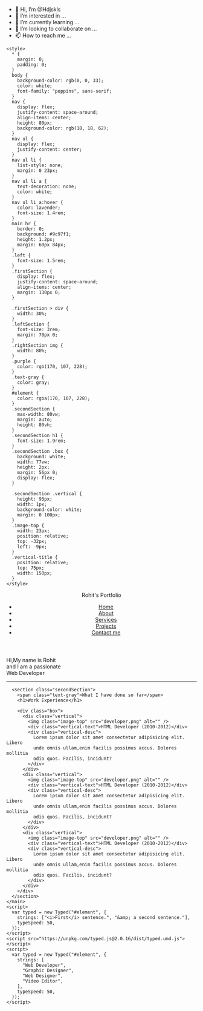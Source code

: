 - 👋 Hi, I’m @Hdjskls
- 👀 I’m interested in ...
- 🌱 I’m currently learning ...
- 💞️ I’m looking to collaborate on ...
- 📫 How to reach me ...

<!---
Hdjskls/Hdjskls is a ✨ special ✨ repository because its `README.md` (this file) appears on your GitHub profile.
You can click the Preview link to take a look at your changes.
--->
<!DOCTYPE html>
<html lang="en">
  <head>
    <meta charsert="UTF-8" />
    <meta http-equiv="X-UA-Compatible" content="IE=edge" />
    <meta name="viewport" content="width=device-width, initial-scale=1.0" />
    <title>Rohit - Developer Portfolio</title>
    <link rel="preconnect" href="https://fonts.googleapis.com" />
    <link rel="preconnect" href="https://fonts.gstatic.com" crossorigin />
    <link
      href="https://fonts.googleapis.com/css2?family=Poppins:wght@400;700&display=swap"
      rel="stylesheet"
    />

    <style>
      * {
        margin: 0;
        padding: 0;
      }
      body {
        background-color: rgb(0, 0, 33);
        color: white;
        font-family: "poppins", sans-serif;
      }
      nav {
        display: flex;
        justify-content: space-around;
        align-items: center;
        height: 80px;
        background-color: rgb(18, 18, 62);
      }
      nav ul {
        display: flex;
        justify-content: center;
      }
      nav ul li {
        list-style: none;
        margin: 0 23px;
      }
      nav ul li a {
        text-decoration: none;
        color: white;
      }
      nav ul li a:hover {
        color: lavender;
        font-size: 1.4rem;
      }
      main hr {
        border: 0;
        background: #9c97f1;
        height: 1.2px;
        margin: 60px 84px;
      }
      .left {
        font-size: 1.5rem;
      }
      .firstSection {
        display: flex;
        justify-content: space-around;
        align-items: center;
        margin: 130px 0;
      }

      .firstSection > div {
        width: 30%;
      }
      .leftSection {
        font-size: 3rem;
        margin: 70px 0;
      }
      .rightSection img {
        width: 80%;
      }
      .purple {
        color: rgb(170, 107, 228);
      }
      .text-gray {
        color: gray;
      }
      #element {
        color: rgba(170, 107, 228);
      }
      .secondSection {
        max-width: 80vw;
        margin: auto;
        height: 80vh;
      }
      .secondSection h1 {
        font-size: 1.9rem;
      }
      .secondSection .box {
        background: white;
        width: 77vw;
        height: 2px;
        margin: 56px 0;
        display: flex;
      }

      .secondSection .vertical {
        height: 93px;
        width: 1px;
        background-color: white;
        margin: 0 100px;
      }
      .image-top {
        width: 23px;
        position: relative;
        top: -32px;
        left: -9px;
      }
      .vertical-title {
        position: relative;
        top: 75px;
        width: 150px;
      }
    </style>
  </head>
  <body>
    <header>
      <nav>
        <div class="left">Rohit's Portfolio</div>
        <div class="right">
          <ul>
            <li><a href="/">Home</a></li>
            <li><a href="/">About</a></li>
            <li><a href="/">Services</a></li>
            <li><a href="/">Projects</a></li>
            <li><a href="/">Contact me</a></li>
          </ul>
        </div>
      </nav>
    </header>
    <main>
      <section class="firstSection">
        <div class="leftSection">
          Hi,My name is <span class="purple">Rohit</span>
          <div>and I am a passionate</div>
          <div>Web Developer</div>
          <span id="element"></span>
        </div>
        <div class="rightSection">
          <img src="bg.png" alt="" />
        </div>
      </section>
      <hr />

      <section class="secondSection">
        <span class="text-gray">What I have done so far</span>
        <h1>Work Experience</h1>

        <div class="box">
          <div class="vertical">
            <img class="image-top" src="developer.png" alt="" />
            <div class="vertical-text">HTML Developer (2010-2012)</div>
            <div class="vertical-desc">
              Lorem ipsum dolor sit amet consectetur adipisicing elit. Libero
              unde omnis ullam,enim facilis possimus accus. Dolores mollitia
              odio quos. Facilis, incidunt?
            </div>
          </div>
          <div class="vertical">
            <img class="image-top" src="developer.png" alt="" />
            <div class="vertical-text">HTML Developer (2010-2012)</div>
            <div class="vertical-desc">
              Lorem ipsum dolor sit amet consectetur adipisicing elit. Libero
              unde omnis ullam,enim facilis possimus accus. Dolores mollitia
              odio quos. Facilis, incidunt?
            </div>
          </div>
          <div class="vertical">
            <img class="image-top" src="developer.png" alt="" />
            <div class="vertical-text">HTML Developer (2010-2012)</div>
            <div class="vertical-desc">
              Lorem ipsum dolor sit amet consectetur adipisicing elit. Libero
              unde omnis ullam,enim facilis possimus accus. Dolores mollitia
              odio quos. Facilis, incidunt?
            </div>
          </div>
        </div>
      </section>
    </main>
    <script>
      var typed = new Typed("#element", {
        strings: ["<i>First</i> sentence.", "&amp; a second sentence."],
        typeSpeed: 50,
      });
    </script>
    <script src="https://unpkg.com/typed.js@2.0.16/dist/typed.umd.js"></script>
    <script>
      var typed = new Typed("#element", {
        strings: [
          "Web Developer",
          "Graphic Designer",
          "Web Designer",
          "Video Editor",
        ],
        typeSpeed: 50,
      });
    </script>
  </body>
</html>
